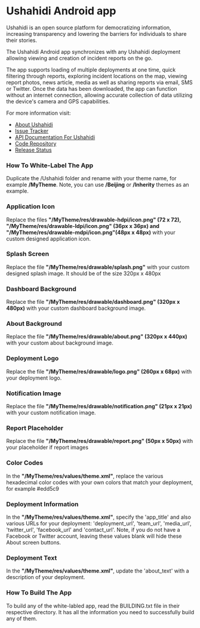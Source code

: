 # Ushahidi Android app #

Ushahidi is an open source platform for democratizing information, increasing transparency and lowering the barriers for individuals to share their stories. 

The Ushahidi Android app synchronizes with any Ushahidi deployment allowing viewing and creation of incident reports on the go. 

The app supports loading of multiple deployments at one time, quick filtering through reports, exploring incident locations on the map, viewing report photos, news article, media as well as sharing reports via email, SMS or Twitter. Once the data has been downloaded, the app can function without an internet connection, allowing accurate collection of data utilizing the device's camera and GPS capabilities.

For more information visit:

* [About Ushahidi](http://www.ushahidi.com)
* [Issue Tracker](http://dev.ushahidi.com/projects/roadmap/Ushahidi_Android)
* [API Documentation For Ushahidi](http://wiki.ushahidi.com/doku.php?id=ushahidi_api)
* [Code Repository](http://github.com/ushahidi/Ushahidi_Android)
* [Release Status](http://dev.ushahidi.com/projects/Ushahidi_Android/news) 

### How To White-Label The App ###

Duplicate the /Ushahidi folder and rename with your theme name, for example **/MyTheme**. Note, you can use **/Beijing** or **/Inherity** themes as an example.
  
### Application Icon ###

Replace the files **"/MyTheme/res/drawable-hdpi/icon.png" (72 x 72), "/MyTheme/res/drawable-ldpi/icon.png" (36px x 36px) and "/MyTheme/res/drawable-mdpi/icon.png"(48px x 48px)** with your custom designed application icon. 

### Splash Screen ###

Replace the file **"/MyTheme/res/drawable/splash.png"** with your custom designed splash image. It should be of the size 320px x 480px

### Dashboard Background ###

Replace the file **"/MyTheme/res/drawable/dashboard.png" (320px x 480px)** with your custom dashboard background image. 

### About Background ###

Replace the file **"/MyTheme/res/drawable/about.png" (320px x 440px)** with your custom about background image.

### Deployment Logo ###

Replace the file **"/MyTheme/res/drawable/logo.png" (260px x 68px)** with your deployment logo.

### Notification Image ###

Replace the file **"/MyTheme/res/drawable/notification.png" (21px x 21px)** with your custom notification image.

### Report Placeholder ###

Replace the file **"/MyTheme/res/drawable/report.png" (50px x 50px)** with your placeholder if report images

### Color Codes ###

In the **"/MyTheme/res/values/theme.xml"**, replace the various hexadecimal color codes with your own colors that match your deployment, for example <color name="table_odd_row_color">#edd5c9</color> 

### Deployment Information ###

In the **"/MyTheme/res/values/theme.xml"**, specify the 'app_title' and also various URLs for your deployment: 'deployment_url', 'team_url', 'media_url', 'twitter_url', 'facebook_url' and 'contact_url'. Note, if you do not have a Facebook or Twitter account, leaving these values blank will hide these About screen buttons.

### Deployment Text ###
 
In the **"/MyTheme/res/values/theme.xml"**, update the 'about_text' with a description of your deployment.

### How To Build The App ###

To build any of the white-labled app, read the BUILDING.txt file in their 
respective directory. It has all the information you need to successfully 
build any of them. 
